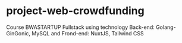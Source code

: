 # project-web-crowdfunding
Course BWASTARTUP Fullstack using technology Back-end: Golang-GinGonic, MySQL and Frond-end: NuxtJS, Tailwind CSS 
